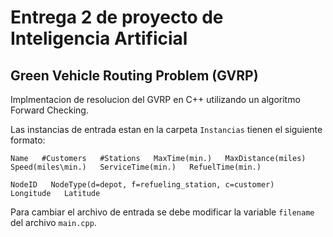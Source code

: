# Entrega 2 de proyecto de Inteligencia Artificial

## Green Vehicle Routing Problem (GVRP)

Implmentacion de resolucion del GVRP en C++ utilizando un algoritmo Forward Checking.

Las instancias de entrada estan en la carpeta `Instancias` tienen el siguiente formato:

`Name   #Customers   #Stations   MaxTime(min.)   MaxDistance(miles)   Speed(miles\min.)   ServiceTime(min.)   RefuelTime(min.)`

`NodeID   NodeType(d=depot, f=refueling_station, c=customer)   Longitude   Latitude`

Para cambiar el archivo de entrada se debe modificar la variable `filename` del archivo `main.cpp`.
